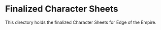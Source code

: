 # Finalized Character Sheets

This directory holds the finalized Character Sheets for Edge of the Empire.